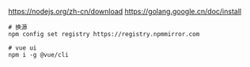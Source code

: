 
https://nodejs.org/zh-cn/download
https://golang.google.cn/doc/install
```
# 换源
npm config set registry https://registry.npmmirror.com

# vue ui
npm i -g @vue/cli
```